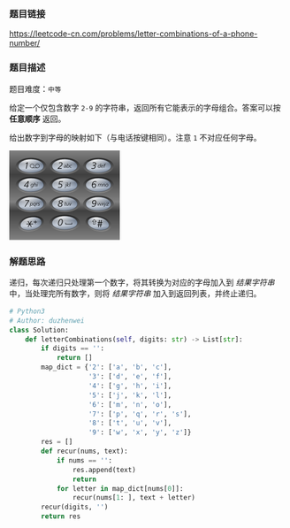 ### 题目链接
https://leetcode-cn.com/problems/letter-combinations-of-a-phone-number/

### 题目描述
题目难度：```中等```

给定一个仅包含数字 ```2-9``` 的字符串，返回所有它能表示的字母组合。答案可以按 **任意顺序** 返回。

给出数字到字母的映射如下（与电话按键相同）。注意 ```1``` 不对应任何字母。

![按键示意图](../assets/17题插图.png)

### 解题思路
递归，每次递归只处理第一个数字，将其转换为对应的字母加入到 *结果字符串* 中，当处理完所有数字，则将 *结果字符串* 加入到返回列表，并终止递归。

```python
# Python3
# Author: duzhenwei
class Solution:
    def letterCombinations(self, digits: str) -> List[str]:
        if digits == '':
            return []
        map_dict = {'2': ['a', 'b', 'c'],
                    '3': ['d', 'e', 'f'],
                    '4': ['g', 'h', 'i'],
                    '5': ['j', 'k', 'l'],
                    '6': ['m', 'n', 'o'],
                    '7': ['p', 'q', 'r', 's'],
                    '8': ['t', 'u', 'v'],
                    '9': ['w', 'x', 'y', 'z']}
        res = []
        def recur(nums, text):
            if nums == '':
                res.append(text)
                return
            for letter in map_dict[nums[0]]:
                recur(nums[1: ], text + letter)
        recur(digits, '')
        return res
```